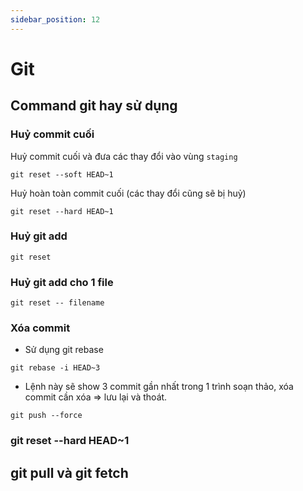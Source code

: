 ```yaml
---
sidebar_position: 12
---
```


# Git

## Command git hay sử dụng
### Huỷ commit cuối
Huỷ commit cuối và đưa các thay đổi vào vùng `staging`
```
git reset --soft HEAD~1
```
Huỷ hoàn toàn commit cuối (các thay đổi cũng sẽ bị huỷ)
```
git reset --hard HEAD~1
```
### Huỷ git add
```
git reset
```
### Huỷ git add cho 1 file
```
git reset -- filename
```
### Xóa commit
- Sử dụng git rebase
```
git rebase -i HEAD~3
```
- Lệnh này sẽ show 3 commit gần nhất trong 1 trình soạn thảo, xóa commit cần xóa => lưu lại và thoát. 
```
git push --force
```  
### git reset --hard HEAD~1


## git pull và git fetch